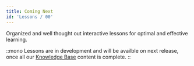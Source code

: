 ```yaml
---
title: Coming Next
id: 'Lessons / 00'
---
```

Organized and well thought out interactive lessons for optimal and effective learning. 

::mono
Lessons are in development and will be availble on next release, once all our [Knowledge Base](/kb/intro) content is complete.
::